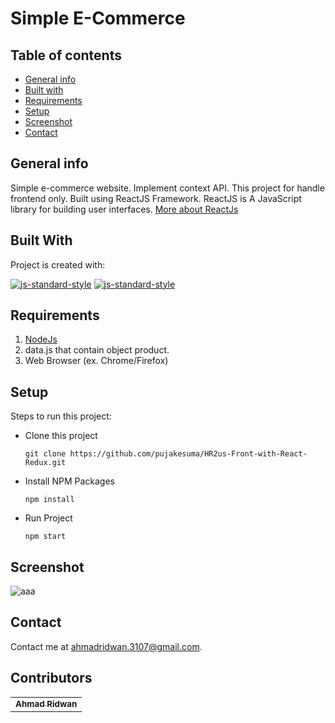 # Simple E-Commerce

## Table of contents
* [General info](#general-info)
* [Built with](#built-with)
* [Requirements](#requirements)
* [Setup](#setup)
* [Screenshot](#screenshot)
* [Contact](#contact)

## General info
Simple e-commerce website. Implement context API. This project for handle frontend only. Built using ReactJS Framework.
ReactJS is A JavaScript library for building user interfaces. [More about ReactJs](https://reactjs.org/)

## Built With
Project is created with:

[![js-standard-style](https://img.shields.io/badge/NodeJs-v.10.16-brightgreen)](https://nodejs.org/en/)
[![js-standard-style](https://img.shields.io/badge/ReactJs-v.16.12.0-red)](https://reactjs.org)

## Requirements
1. <a href="https://nodejs.org/en/">NodeJs</a>
2. data.js that contain object product.
3. Web Browser (ex. Chrome/Firefox)

## Setup
Steps to run this project:

 - Clone this project
 
	``` git clone https://github.com/pujakesuma/HR2us-Front-with-React-Redux.git ```
	
 - Install NPM Packages
 
	``` npm install ```
	
 - Run Project
 
	``` npm start ```

## Screenshot
![aaa](https://user-images.githubusercontent.com/32631979/74089985-1e9a2a80-4ad9-11ea-9b6a-6bfe8bec00d8.png)
	
## Contact

Contact me at <ahmadridwan.3107@gmail.com>.

## Contributors

<center>
  <table>
    <tr>
      <td align="center">
        <a href="https://github.com/pujakesuma/">
          <sub><b>Ahmad Ridwan</b></sub>
        </a>
      </td>
    </tr>
  </table>
</center>


